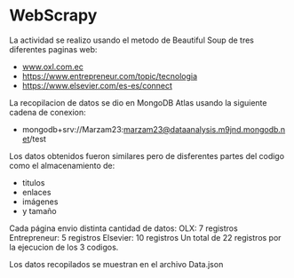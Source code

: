 # WebScrapy
La actividad se realizo usando el metodo de Beautiful Soup de tres diferentes paginas web:
- www.oxl.com.ec
- https://www.entrepreneur.com/topic/tecnologia
- https://www.elsevier.com/es-es/connect

La recopilacion de datos se dio en MongoDB Atlas usando la siguiente cadena de conexion:
- mongodb+srv://Marzam23:marzam23@dataanalysis.m9jnd.mongodb.net/test

Los datos obtenidos fueron similares pero de disferentes partes del codigo como el almacenamiento de:
- titulos
- enlaces
- imágenes
- y tamaño

Cada página envio distinta cantidad de datos:
 OLX: 7 registros
 Entrepreneur: 5 registros
 Elsevier: 10 registros
Un total de 22 registros por la ejecucion de los 3 codigos.

Los datos recopilados se muestran en el archivo Data.json
